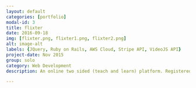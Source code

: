 ```yaml
---
layout: default
categories: [portfolio]
modal-id: 3
title: flixter
date: 2016-09-18
img: [flixter.png, flixter1.png, flixter2.png]
alt: image-alt
labels: {JQuery, Ruby on Rails, AWS Cloud, Stripe API, VideoJS API}
project-date: Nov 2015
group: solo
category: Web Development
description: An online two sided (teach and learn) platform. Registered users are able to create course details, uploads videos for each lesson, they can reorder lessons and sections as well. User will pay for the premium course to get enrolled, and view videos streaming for further steps. <a href="http://flixter-shawydu.herokuapp.com/" target="_blank">Check it out</a> for a further learning experience.

---
```

